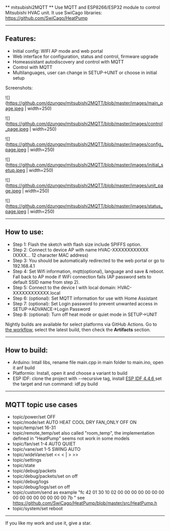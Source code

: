 ** mitsubishi2MQTT **
Use MQTT and ESP8266/ESP32 module to control Mitsubishi HVAC unit.
It use SwiCago libraries: https://github.com/SwiCago/HeatPump

***
## Features:
 - Initial config:  WIFI AP mode and web portal
 - Web interface for configuration, status and control, firmware upgrade
 - Homeassistant autodiscovery and control with MQTT
 - Control with MQTT
 - Multilanguages, user can change in SETUP->UNIT or choose in initial setup

Screenshots:

![](https://github.com/dzungpv/mitsubishi2MQTT/blob/master/images/main_page.jpeg | width=250)

![](https://github.com/dzungpv/mitsubishi2MQTT/blob/master/images/control_page.jpeg | width=250)

![](https://github.com/dzungpv/mitsubishi2MQTT/blob/master/images/config_page.jpeg | width=250)

![](https://github.com/dzungpv/mitsubishi2MQTT/blob/master/images/initial_setup.jpeg | width=250)

![](https://github.com/dzungpv/mitsubishi2MQTT/blob/master/images/unit_page.jpeg | width=250)

![](https://github.com/dzungpv/mitsubishi2MQTT/blob/master/images/status_page.jpeg | width=250)

***
## How to use:
 - Step 1: Flash the sketch with flash size include SPIFFS option.
 - Step 2: Connect to device AP with name HVAC-XXXXXXXXXXXX (XXXX... 12 character MAC address)
 - Step 3: You should be automatically redirected to the web portal or go to 192.168.4.1
 - Step 4: Set Wifi information, mqtt(optional), language and save & reboot. Fall back to AP mode if WiFi connection fails (AP password sets to default SSID name from step 2).
 - Step 5: Connect to the device I with local domain: HVAC-XXXXXXXXXXXX.local
 - Step 6: (optional): Set MQTT information for use with Home Assistant
 - Step 7: (optional): Set Login password to prevent unwanted access in SETUP->ADVANCE->Login Password
 - Step 8: (optional): Turn off heat mode or quiet mode in SETUP->UNIT

Nightly builds are available for select platforms via GitHub Actions. Go to [the workflow](https://github.com/dzungpv/mitsubishi2MQTT/actions/workflows/platformio.yml), select the latest build, then check the **Artifacts** section. 
***
## How to build:
  - Arduino: Intall libs, rename file main.cpp in main folder to main.ino, open it anf build
  - Platformio: Install, open it and choose a variant to build
  - ESP IDF: clone the project with --recursive tag, install [ESP IDF 4.4.6 ](https://docs.espressif.com/projects/esp-idf/en/v4.4/esp32/get-started/index.html) set the target and run command: idf.py build

***
## MQTT topic use cases
- topic/power/set OFF
- topic/mode/set AUTO HEAT COOL DRY FAN_ONLY OFF ON
- topic/temp/set 16-31
- topic/remote_temp/set also called "room_temp", the implementation defined in "HeatPump" seems not work in some models
- topic/fan/set 1-4 AUTO QUIET
- topic/vane/set 1-5 SWING AUTO
- topic/wideVane/set << < | > >>
- topic/settings
- topic/state
- topic/debug/packets
- topic/debug/packets/set on off
- topic/debug/logs
- topic/debug/logs/set on off
- topic/custom/send as example "fc 42 01 30 10 02 00 00 00 00 00 00 00 00 00 00 00 00 00 00 00 7b " see https://github.com/SwiCago/HeatPump/blob/master/src/HeatPump.h
- topic/system/set reboot 
***
If you like my work and use it, give a star.
